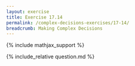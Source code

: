 ```yaml
---
layout: exercise
title: Exercise 17.14
permalink: /complex-decisions-exercises/17-14/
breadcrumb: Making Complex Decisions
---
```


{% include mathjax_support %}

<div><i class="arrow-up loader" data-chapter="complex-decisions-exercises" data-exercise="ex_14" data-rating="0"></i></div>
{% include_relative question.md %}
